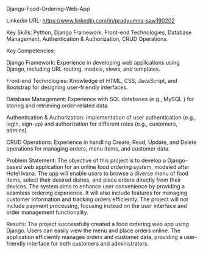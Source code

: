 Django-Food-Ordering-Web-App


Linkedin URL: https://www.linkedin.com/in/pradyumna-saw190202

Key Skills: Python, Django Framework, Front-end Technologies, Database Management, Authentication & Authorization, CRUD Operations.

Key Competencies:

Django Framework: Experience in developing web applications using Django, including URL routing, models, views, and templates.

Front-end Technologies: Knowledge of HTML, CSS, JavaScript, and Bootstrap for designing user-friendly interfaces.

Database Management: Experience with SQL databases (e.g., MySQL ) for storing and retrieving order-related data.

Authentication & Authorization: Implementation of user authentication (e.g., login, sign-up) and authorization for different roles (e.g., customers, admins).

CRUD Operations: Experience in handling Create, Read, Update, and Delete operations for managing orders, menu items, and customer data.

Problem Statement: The objective of this project is to develop a Django-based web application for an online food ordering system, modeled after Hotel Ivana. The app will enable users to browse a diverse menu of food items, select their desired dishes, and place orders directly from their devices. The system aims to enhance user convenience by providing a seamless ordering experience. It will also include features for managing customer information and tracking orders efficiently. The project will not include payment processing, focusing instead on the user interface and order management functionality.

Results: The project successfully created a food ordering web app using Django. Users can easily view the menu and place orders online. The application efficiently manages orders and customer data, providing a user-friendly interface for both customers and administrators.
